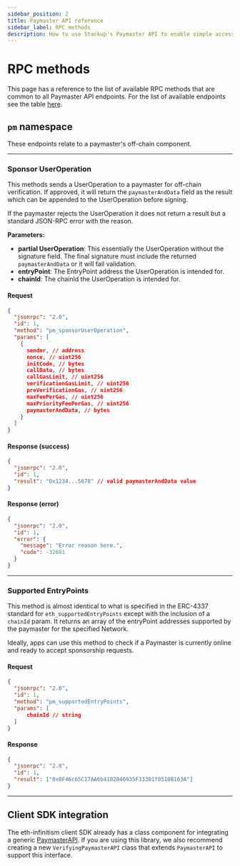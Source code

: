 ```yaml
---
sidebar_position: 2
title: Paymaster API reference
sidebar_label: RPC methods
description: How to use Stackup's Paymaster API to enable simple access to gasless transactions for your ERC-4337 accounts.
---
```


# RPC methods

This page has a reference to the list of available RPC methods that are common to all Paymaster API endpoints. For the list of available endpoints see the table [here](./introduction#stackup-paymaster-api).

## `pm` namespace

These endpoints relate to a paymaster's off-chain component.

---

### Sponsor UserOperation

This methods sends a UserOperation to a paymaster for off-chain verification. If approved, it will return the `paymasterAndData` field as the result which can be appended to the UserOperation before signing.

If the paymaster rejects the UserOperation it does not return a result but a standard JSON-RPC error with the reason.

**Parameters:**

- **partial UserOperation**: This essentially the UserOperation without the signature field. The final signature must include the returned `paymasterAndData` or it will fail validation.
- **entryPoint**: The EntryPoint address the UserOperation is intended for.
- **chainId**: The chainId the UserOperation is intended for.

#### Request

```json
{
  "jsonrpc": "2.0",
  "id": 1,
  "method": "pm_sponsorUserOperation",
  "params": [
    {
      sender, // address
      nonce, // uint256
      initCode, // bytes
      callData, // bytes
      callGasLimit, // uint256
      verificationGasLimit, // uint256
      preVerificationGas, // uint256
      maxFeePerGas, // uint256
      maxPriorityFeePerGas, // uint256
      paymasterAndData, // bytes
    }
  ]
}
```

#### Response (success)

```json
{
  "jsonrpc": "2.0",
  "id": 1,
  "result": "0x1234...5678" // valid paymasterAndData value
}
```

#### Response (error)

```json
{
  "jsonrpc": "2.0",
  "id": 1,
  "error": {
    "message": "Error reason here.",
    "code": -32601
  }
}
```

---

### Supported EntryPoints

This method is almost identical to what is specified in the ERC-4337 standard for `eth_supportedEntryPoints` except with the inclusion of a `chainId` param. It returns an array of the entryPoint addresses supported by the paymaster for the specified Network.

Ideally, apps can use this method to check if a Paymaster is currently online and ready to accept sponsorship requests.

#### Request

```json
{
  "jsonrpc": "2.0",
  "id": 1,
  "method": "pm_supportedEntryPoints",
  "params": [
      chainId // string
  ]
}
```

#### Response

```json
{
  "jsonrpc": "2.0",
  "id": 1,
  "result": ["0x0F46c65C17AA6b4102046935F33301f0510B163A"]
}
```

---

## Client SDK integration

The eth-infinitism client SDK already has a class component for integrating a generic [PaymasterAPI](https://github.com/eth-infinitism/bundler/blob/main/packages/sdk/src/PaymasterAPI.ts). If you are using this library, we also recommend creating a new `VerifyingPaymasterAPI` class that extends `PaymasterAPI` to support this interface.
